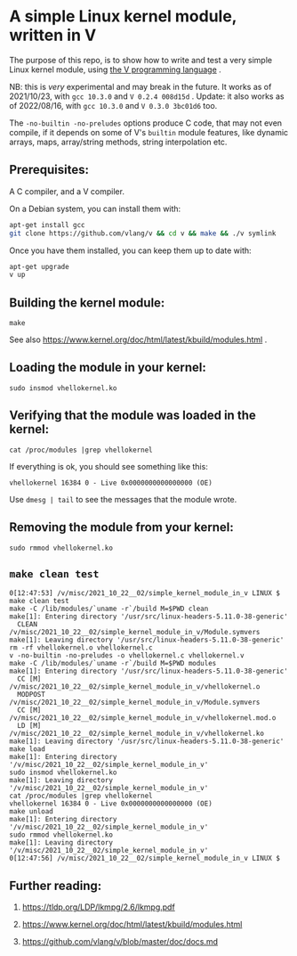 # A simple Linux kernel module, written in V

The purpose of this repo, is to show how to write and test
a very simple Linux kernel module,
using [the V programming language](https://vlang.io/) .

NB: this is *very* experimental and may break in the future.
It works as of 2021/10/23, with `gcc 10.3.0` and `V 0.2.4 008d15d` .
Update: it also works as of 2022/08/16, with `gcc 10.3.0` and `V 0.3.0 3bc01d6` too.

The `-no-builtin -no-preludes` options produce C code, that may not
even compile, if it depends on some of V's `builtin` module features, like
dynamic arrays, maps, array/string methods, string interpolation etc.

## Prerequisites:
A C compiler, and a V compiler.

On a Debian system, you can install them with:
```bash
apt-get install gcc
git clone https://github.com/vlang/v && cd v && make && ./v symlink
```

Once you have them installed, you can keep them up to date with:
```bash
apt-get upgrade
v up
```

## Building the kernel module:
`make`

See also https://www.kernel.org/doc/html/latest/kbuild/modules.html .

## Loading the module in your kernel:
`sudo insmod vhellokernel.ko`

## Verifying that the module was loaded in the kernel:
`cat /proc/modules |grep vhellokernel`

If everything is ok, you should see something like this:
```
vhellokernel 16384 0 - Live 0x0000000000000000 (OE)
```

Use `dmesg | tail` to see the messages that the module wrote.

## Removing the module from your kernel:
`sudo rmmod vhellokernel.ko`

## `make clean test`
```
0[12:47:53] /v/misc/2021_10_22__02/simple_kernel_module_in_v LINUX $ make clean test
make -C /lib/modules/`uname -r`/build M=$PWD clean
make[1]: Entering directory '/usr/src/linux-headers-5.11.0-38-generic'
  CLEAN   /v/misc/2021_10_22__02/simple_kernel_module_in_v/Module.symvers
make[1]: Leaving directory '/usr/src/linux-headers-5.11.0-38-generic'
rm -rf vhellokernel.o vhellokernel.c
v -no-builtin -no-preludes -o vhellokernel.c vhellokernel.v
make -C /lib/modules/`uname -r`/build M=$PWD modules
make[1]: Entering directory '/usr/src/linux-headers-5.11.0-38-generic'
  CC [M]  /v/misc/2021_10_22__02/simple_kernel_module_in_v/vhellokernel.o
  MODPOST /v/misc/2021_10_22__02/simple_kernel_module_in_v/Module.symvers
  CC [M]  /v/misc/2021_10_22__02/simple_kernel_module_in_v/vhellokernel.mod.o
  LD [M]  /v/misc/2021_10_22__02/simple_kernel_module_in_v/vhellokernel.ko
make[1]: Leaving directory '/usr/src/linux-headers-5.11.0-38-generic'
make load
make[1]: Entering directory '/v/misc/2021_10_22__02/simple_kernel_module_in_v'
sudo insmod vhellokernel.ko
make[1]: Leaving directory '/v/misc/2021_10_22__02/simple_kernel_module_in_v'
cat /proc/modules |grep vhellokernel
vhellokernel 16384 0 - Live 0x0000000000000000 (OE)
make unload
make[1]: Entering directory '/v/misc/2021_10_22__02/simple_kernel_module_in_v'
sudo rmmod vhellokernel.ko
make[1]: Leaving directory '/v/misc/2021_10_22__02/simple_kernel_module_in_v'
0[12:47:56] /v/misc/2021_10_22__02/simple_kernel_module_in_v LINUX $
```

## Further reading:
1. https://tldp.org/LDP/lkmpg/2.6/lkmpg.pdf

2. https://www.kernel.org/doc/html/latest/kbuild/modules.html

3. https://github.com/vlang/v/blob/master/doc/docs.md
